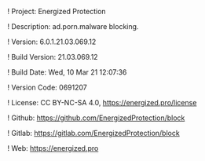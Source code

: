 ! Project: Energized Protection

! Description: ad.porn.malware blocking.

! Version: 6.0.1.21.03.069.12

! Build Version: 21.03.069.12

! Build Date: Wed, 10 Mar 21 12:07:36

! Version Code: 0691207

! License: CC BY-NC-SA 4.0, https://energized.pro/license

! Github: https://github.com/EnergizedProtection/block

! Gitlab: https://gitlab.com/EnergizedProtection/block


! Web: https://energized.pro
